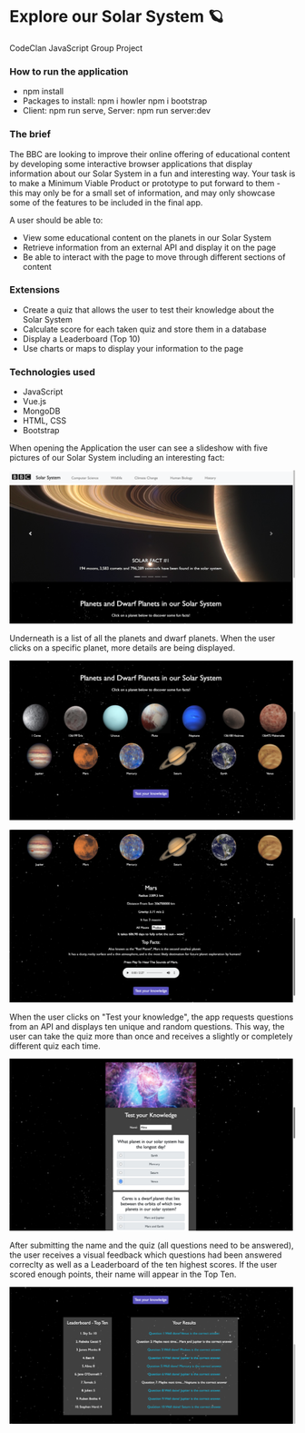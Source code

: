 # Explore our Solar System :ringed_planet:

CodeClan JavaScript Group Project

### How to run the application

* npm install
* Packages to install: npm i howler npm i bootstrap
* Client: npm run serve, Server: npm run server:dev

### The brief 

The BBC are looking to improve their online offering of educational content by developing some interactive browser applications that display information about our Solar System in a fun and interesting way. Your task is to make a Minimum Viable Product or prototype to put forward to them - this may only be for a small set of information, and may only showcase some of the features to be included in the final app.

A user should be able to:

- View some educational content on the planets in our Solar System
- Retrieve information from an external API and display it on the page
- Be able to interact with the page to move through different sections of content

### Extensions

- Create a quiz that allows the user to test their knowledge about the Solar System
- Calculate score for each taken quiz and store them in a database
- Display a Leaderboard (Top 10)
- Use charts or maps to display your information to the page

### Technologies used
- JavaScript
- Vue.js
- MongoDB
- HTML, CSS
- Bootstrap

When opening the Application the user can see a slideshow with five pictures of our Solar System including an interesting fact:

![](images/solar-facts.png)

Underneath is a list of all the planets and dwarf planets. When the user clicks on a specific planet, more details are being displayed.

![](images/planet-list.png)

![](images/planet-detail.png)

When the user clicks on "Test your knowledge", the app requests questions from an API and displays ten unique and random questions. This way, the user can take the quiz more than once and receives a slightly or completely different quiz each time.

![](images/quiz.png)

After submitting the name and the quiz (all questions need to be answered), the user receives a visual feedback which questions had been answered correclty as well as a Leaderboard of the ten highest scores. If the user scored enough points, their name will appear in the Top Ten.

![](images/result-leaderboard.png)
